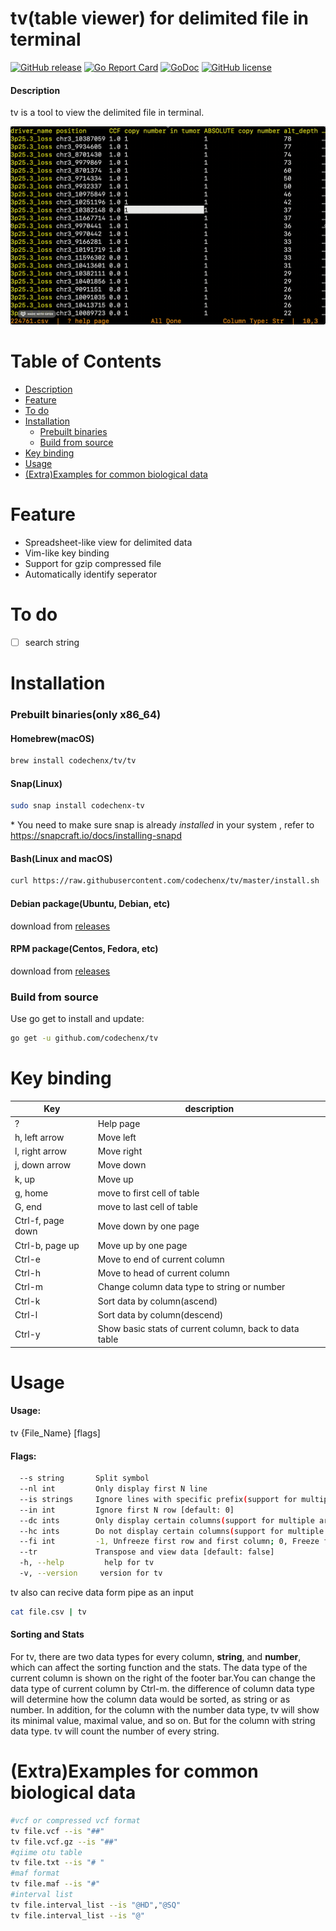 # tv(table viewer) for delimited file in terminal
[![GitHub release](https://img.shields.io/github/release/codechenx/tv.svg)](http://GitHub.com/codechenx/tv/releases)
[![Go Report Card](https://goreportcard.com/badge/github.com/codechenx/tv)](https://goreportcard.com/report/github.com/codechenx/tv)
[![GoDoc](https://godoc.org/github.com/codechenx/tv?status.svg)](https://godoc.org/github.com/codechenx/tv)
[![GitHub license](https://img.shields.io/github/license/codechenx/tv.svg)](https://github.com/codechenx/tv/blob/master/LICENSE)

#### Description

tv is a tool to view the delimited file in terminal.

 ![Screenshot](screenshots/example.gif)


# Table of Contents

- [Description](#description)
- [Feature](#feature)
- [To do](#to-do)
- [Installation](#installation)
  - [Prebuilt binaries](#prebuilt-binariesonly-64bit)
  - [Build from source](#build-from-source)
- [Key binding](#key-binding)
- [Usage](#usage)
- [(Extra)Examples for common biological data](#extraexamples-for-common-biological-data)



# Feature

- Spreadsheet-like view for delimited data
- Vim-like key binding 
- Support for gzip compressed file
- Automatically identify seperator



# To do

- [ ] search string



# Installation

### Prebuilt binaries(only x86_64)

#### Homebrew(macOS)
```bash
brew install codechenx/tv/tv
```
#### Snap(Linux)

```bash
sudo snap install codechenx-tv
```

\* You need to make sure snap is already *installed* in your system , refer to https://snapcraft.io/docs/installing-snapd

#### Bash(Linux and macOS)

```bash
curl https://raw.githubusercontent.com/codechenx/tv/master/install.sh | bash
```
#### Debian package(Ubuntu, Debian, etc)
download from [releases](https://github.com/codechenx/tv/releases) 

#### RPM package(Centos, Fedora, etc)
download from [releases](https://github.com/codechenx/tv/releases) 

### Build from source

 Use go get to install and update:
```bash
go get -u github.com/codechenx/tv
```


# Key binding

| Key               | description              |
| ----------------- | ------------------------ |
| ? | Help page |
| h, left arrow     | Move left |
| l, right arrow    | Move right |
| j, down arrow     | Move down|
| k, up             | Move up     |
| g, home           | move to first cell of table        |
| G, end            | move to last cell of table      |
| Ctrl-f, page down | Move down by one page    |
| Ctrl-b, page up  | Move up by one page      |
| Ctrl-e | Move to end of current column |
| Ctrl-h | Move to head of current column |
| Ctrl-m | Change column data type to string or number |
| Ctrl-k | Sort data by column(ascend) |
| Ctrl-l | Sort data by column(descend) |
| Ctrl-y | Show basic stats of current column, back to data table |



# Usage

#### Usage:
  tv {File_Name} [flags]

#### Flags:
```bash
  --s string       Split symbol
  --nl int         Only display first N line
  --is strings     Ignore lines with specific prefix(support for multiple arguments, separated by comma
  --in int         Ignore first N row [default: 0]
  --dc ints        Only display certain columns(support for multiple arguments, separated by comma)
  --hc ints        Do not display certain columns(support for multiple arguments, separated by comma)
  --fi int         -1, Unfreeze first row and first column; 0, Freeze first row and first column; 1, Freeze first row; 2, Freeze first column [default: 0]
  --tr             Transpose and view data [default: false]
  -h, --help         help for tv
  -v, --version     version for tv
```


tv also can recive data form pipe as an input

  ```bash
  cat file.csv | tv
  ```

#### Sorting and Stats

For tv, there are two data types for every column, **string**, and **number**, which can affect the sorting function and the stats. The data type of the current column is shown on the right of the footer bar.You can change the data type of current column by Ctrl-m. the difference of column data type will determine how the column data would be sorted, as string or as number. In addition, for the column with the number data type, tv will show its minimal value, maximal value, and so on. But for the column with string data type. tv will count the number of every string.



# (Extra)Examples for common biological data

```bash
#vcf or compressed vcf format
tv file.vcf --is "##"
tv file.vcf.gz --is "##"
#qiime otu table
tv file.txt --is "# "
#maf format
tv file.maf --is "#"
#interval list
tv file.interval_list --is "@HD","@SQ"
tv file.interval_list --is "@"
```
